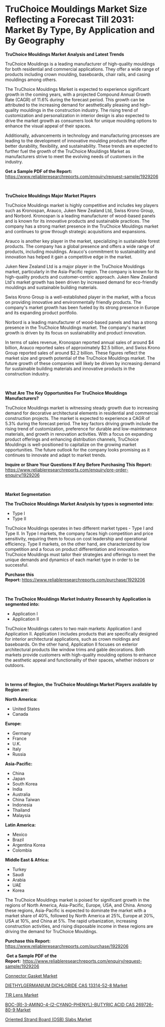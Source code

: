 <p><h1>TruChoice Mouldings Market Size Reflecting a Forecast Till 2031: Market By Type, By Application and By Geography</h1></p><p><strong>TruChoice Mouldings Market Analysis and Latest Trends</strong></p>
<p><p>TruChoice Mouldings is a leading manufacturer of high-quality mouldings for both residential and commercial applications. They offer a wide range of products including crown moulding, baseboards, chair rails, and casing mouldings among others.</p><p>The TruChoice Mouldings Market is expected to experience significant growth in the coming years, with a projected Compound Annual Growth Rate (CAGR) of 11.6% during the forecast period. This growth can be attributed to the increasing demand for aesthetically pleasing and high-quality mouldings in the construction industry. The rising trend of customization and personalization in interior design is also expected to drive the market growth as consumers look for unique moulding options to enhance the visual appeal of their spaces.</p><p>Additionally, advancements in technology and manufacturing processes are leading to the development of innovative moulding products that offer better durability, flexibility, and sustainability. These trends are expected to further fuel the growth of the TruChoice Mouldings Market as manufacturers strive to meet the evolving needs of customers in the industry.</p></p>
<p><strong>Get a Sample PDF of the Report:&nbsp;</strong> <a href="https://www.reliableresearchreports.com/enquiry/request-sample/1929206">https://www.reliableresearchreports.com/enquiry/request-sample/1929206</a></p>
<p>&nbsp;</p>
<p><strong>TruChoice Mouldings Major Market Players</strong></p>
<p><p>TruChoice Mouldings market is highly competitive and includes key players such as Kronospan, Arauco, Juken New Zealand Ltd, Swiss Krono Group, and Norbord. Kronospan is a leading manufacturer of wood-based panels and is known for its innovative products and sustainable practices. The company has a strong market presence in the TruChoice Mouldings market and continues to grow through strategic acquisitions and expansions.</p><p>Arauco is another key player in the market, specializing in sustainable forest products. The company has a global presence and offers a wide range of products, including mouldings. Arauco's commitment to sustainability and innovation has helped it gain a competitive edge in the market.</p><p>Juken New Zealand Ltd is a major player in the TruChoice Mouldings market, particularly in the Asia-Pacific region. The company is known for its high-quality products and customer-centric approach. Juken New Zealand Ltd's market growth has been driven by increased demand for eco-friendly mouldings and sustainable building materials.</p><p>Swiss Krono Group is a well-established player in the market, with a focus on providing innovative and environmentally friendly products. The company's market growth has been fueled by its strong presence in Europe and its expanding product portfolio.</p><p>Norbord is a leading manufacturer of wood-based panels and has a strong presence in the TruChoice Mouldings market. The company's market growth is driven by its focus on sustainability and product innovation.</p><p>In terms of sales revenue, Kronospan reported annual sales of around $4 billion, Arauco reported sales of approximately $2.5 billion, and Swiss Krono Group reported sales of around $2.2 billion. These figures reflect the market size and growth potential of the TruChoice Mouldings market. The future growth of these companies will likely be driven by increasing demand for sustainable building materials and innovative products in the construction industry.</p></p>
<p>&nbsp;</p>
<p><strong>What Are The Key Opportunities For TruChoice Mouldings Manufacturers?</strong></p>
<p><p>TruChoice Mouldings market is witnessing steady growth due to increasing demand for decorative architectural elements in residential and commercial construction projects. The market is expected to experience a CAGR of 5.3% during the forecast period. The key factors driving growth include the rising trend of customization, preference for durable and low-maintenance materials, and growth in renovation activities. With a focus on expanding product offerings and enhancing distribution channels, TruChoice Mouldings is well-positioned to capitalize on the growing market opportunities. The future outlook for the company looks promising as it continues to innovate and adapt to market trends.</p></p>
<p><strong>Inquire or Share Your Questions If Any Before Purchasing This Report:</strong> <a href="https://www.reliableresearchreports.com/enquiry/pre-order-enquiry/1929206">https://www.reliableresearchreports.com/enquiry/pre-order-enquiry/1929206</a></p>
<p>&nbsp;</p>
<p><strong>Market Segmentation</strong></p>
<p><strong>The TruChoice Mouldings Market Analysis by types is segmented into:</strong></p>
<p><ul><li>Type I</li><li>Type II</li></ul></p>
<p><p>TruChoice Mouldings operates in two different market types - Type I and Type II. In Type I markets, the company faces high competition and price sensitivity, requiring them to focus on cost leadership and operational efficiency. Type II markets, on the other hand, are characterized by low competition and a focus on product differentiation and innovation. TruChoice Mouldings must tailor their strategies and offerings to meet the unique demands and dynamics of each market type in order to be successful.</p></p>
<p><strong>Purchase this Report:&nbsp;</strong><a href="https://www.reliableresearchreports.com/purchase/1929206">https://www.reliableresearchreports.com/purchase/1929206</a></p>
<p>&nbsp;</p>
<p><strong>The TruChoice Mouldings Market Industry Research by Application is segmented into:</strong></p>
<p><ul><li>Application I</li><li>Application II</li></ul></p>
<p><p>TruChoice Mouldings caters to two main markets: Application I and Application II. Application I includes products that are specifically designed for interior architectural applications, such as crown moldings and baseboards. On the other hand, Application II focuses on exterior architectural products like window trims and gable decorations. Both markets provide customers with high-quality moulding options to enhance the aesthetic appeal and functionality of their spaces, whether indoors or outdoors.</p></p>
<p>&nbsp;</p>
<p><strong>In terms of Region, the TruChoice Mouldings Market Players available by Region are:</strong></p>
<p>
    <p> <strong> North America: </strong>
        <ul>
            <li>United States</li>
            <li>Canada</li>
        </ul>
        </p> 
    <p> <strong> Europe: </strong>
        <ul>
            <li>Germany</li>
            <li>France</li>
            <li>U.K.</li>
            <li>Italy</li>
            <li>Russia</li>
        </ul>
        </p> 
    <p> <strong> Asia-Pacific: </strong>
        <ul>
            <li>China</li>
            <li>Japan</li>
            <li>South Korea</li>
            <li>India</li>
            <li>Australia</li>
            <li>China Taiwan</li>
            <li>Indonesia</li>
            <li>Thailand</li>
            <li>Malaysia</li>
        </ul>
        </p> 
    <p> <strong> Latin America: </strong>
        <ul>
            <li>Mexico</li>
            <li>Brazil</li>
            <li>Argentina Korea</li>
            <li>Colombia</li>
        </ul>
        </p> 
    <p> <strong> Middle East & Africa: </strong>
        <ul>
            <li>Turkey</li>
            <li>Saudi</li>
            <li>Arabia</li>
            <li>UAE</li>
            <li>Korea</li>
        </ul>
    </p>
    </p>
<p><p>The TruChoice Mouldings market is poised for significant growth in the regions of North America, Asia-Pacific, Europe, USA, and China. Among these regions, Asia-Pacific is expected to dominate the market with a market share of 40%, followed by North America at 25%, Europe at 20%, USA at 10%, and China at 5%. The rapid urbanization, increasing construction activities, and rising disposable income in these regions are driving the demand for TruChoice Mouldings.</p></p>
<p><strong>Purchase this Report: </strong><a href="https://www.reliableresearchreports.com/purchase/1929206">https://www.reliableresearchreports.com/purchase/1929206</a></p>
<p>&nbsp;<strong>Get a Sample PDF of the Report:&nbsp;&nbsp;</strong><a href="https://www.reliableresearchreports.com/enquiry/request-sample/1929206">https://www.reliableresearchreports.com/enquiry/request-sample/1929206</a></p>
<p><strong></strong></p>
<p><p><a href="https://view.publitas.com/reportprime-1/global-connector-gasket-market-by-types-applications-and-major-players-with-regional-growth-rate-analysis-and-development-situation-from-2024-to-2031/">Connector Gasket Market</a></p><p><a href="https://lydian-appliance-61d.notion.site/DIETHYLGERMANIUM-DICHLORIDE-CAS-13314-52-8-Market-Provides-Detailed-Segmentation-of-this-Market-base-f2eee14555fa42be83dcf6b24cf7dac4">DIETHYLGERMANIUM DICHLORIDE CAS 13314-52-8 Market</a></p><p><a href="https://view.publitas.com/reportprime-1/tir-lens-market-research-report-reveals-the-latest-trends-and-opportunities-of-this-market-for-period-from-2024-2031/">TIR Lens Market</a></p><p><a href="https://forested-sushi-9b0.notion.site/BOC-R-3-AMINO-4-2-CYANO-PHENYL-BUTYRIC-ACID-CAS-269726-80-9-Market-Research-Report-Reveals-The-L-7497919214ec43f8aca47de4e62a8eb5">BOC-(R)-3-AMINO-4-(2-CYANO-PHENYL)-BUTYRIC ACID CAS 269726-80-9 Market</a></p><p><a href="https://github.com/moyahfrancoestellec51j635wcx/Market-Research-Report-List-1/blob/main/oriented-strand-board-osb-slabs-market.md">Oriented Strand Board (OSB) Slabs Market</a></p></p>